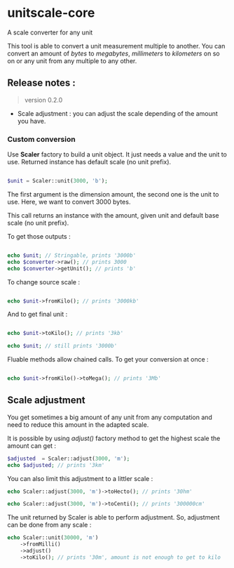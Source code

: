 # unitscale-core

A scale converter for any unit

This tool is able to convert a unit measurement multiple to another.
You can convert an amount of _bytes_ to _megabytes_, _millimeters_ to _kilometers_ on so on or any unit from any multiple to any other.

## Release notes :

> version 0.2.0

- Scale adjustment : you can adjust the scale depending of the amount you have.

### Custom conversion

Use **Scaler** factory to build a unit object. It just needs a value and the unit to use.
Returned instance has default scale (no unit prefix).

```php

$unit = Scaler::unit(3000, 'b');

```

The first argument is the dimension amount, the second one is the unit to use. Here, we want to convert 3000 bytes.

This call returns an instance with the amount, given unit and default base scale (no unit prefix).

To get those outputs :

```php

echo $unit; // Stringable, prints '3000b'
echo $converter->raw(); // prints 3000
echo $converter->getUnit(); // prints 'b'

```

To change source scale :

```php

echo $unit->fromKilo(); // prints '3000kb'

```
And to get final unit :

```php

echo $unit->toKilo(); // prints '3kb'

echo $unit; // still prints '3000b'

```

Fluable methods allow chained calls. To get your conversion at once :

```php

echo $unit->fromKilo()->toMega(); // prints '3Mb'

```

## Scale adjustment

You get sometimes a big amount of any unit from any computation and need to reduce this amount in the adapted scale.

It is possible by using *adjust()* factory method to get the highest scale the amount can get :

```php
$adjusted  = Scaler::adjust(3000, 'm');
echo $adjusted; // prints '3km'

```

You can also limit this adjustment to a littler scale :

```php
echo Scaler::adjust(3000, 'm')->toHecto(); // prints '30hm'

echo Scaler::adjust(3000, 'm')->toCenti(); // prints '300000cm'

```

The unit returned by Scaler is able to perform adjustment. So, adjustment can be done from any scale :

```php
echo Scaler::unit(30000, 'm')
    ->fromMilli()
    ->adjust()
    ->toKilo(); // prints '30m', amount is not enough to get to kilo

```



